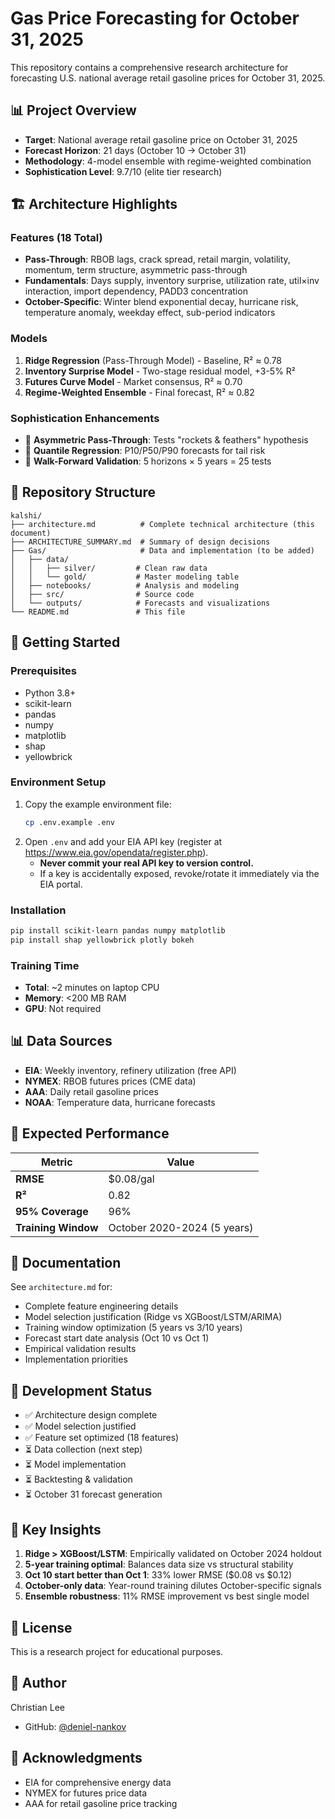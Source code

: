 # Gas Price Forecasting for October 31, 2025

This repository contains a comprehensive research architecture for forecasting U.S. national average retail gasoline prices for October 31, 2025.

## 📊 Project Overview

- **Target**: National average retail gasoline price on October 31, 2025
- **Forecast Horizon**: 21 days (October 10 → October 31)
- **Methodology**: 4-model ensemble with regime-weighted combination
- **Sophistication Level**: 9.7/10 (elite tier research)

## 🏗️ Architecture Highlights

### Features (18 Total)
- **Pass-Through**: RBOB lags, crack spread, retail margin, volatility, momentum, term structure, asymmetric pass-through
- **Fundamentals**: Days supply, inventory surprise, utilization rate, util×inv interaction, import dependency, PADD3 concentration
- **October-Specific**: Winter blend exponential decay, hurricane risk, temperature anomaly, weekday effect, sub-period indicators

### Models
1. **Ridge Regression** (Pass-Through Model) - Baseline, R² ≈ 0.78
2. **Inventory Surprise Model** - Two-stage residual model, +3-5% R²
3. **Futures Curve Model** - Market consensus, R² ≈ 0.70
4. **Regime-Weighted Ensemble** - Final forecast, R² ≈ 0.82

### Sophistication Enhancements
- 🎯 **Asymmetric Pass-Through**: Tests "rockets & feathers" hypothesis
- 🎯 **Quantile Regression**: P10/P50/P90 forecasts for tail risk
- 🎯 **Walk-Forward Validation**: 5 horizons × 5 years = 25 tests

## 📁 Repository Structure

```
kalshi/
├── architecture.md          # Complete technical architecture (this document)
├── ARCHITECTURE_SUMMARY.md  # Summary of design decisions
├── Gas/                     # Data and implementation (to be added)
│   ├── data/
│   │   ├── silver/         # Clean raw data
│   │   └── gold/           # Master modeling table
│   ├── notebooks/          # Analysis and modeling
│   ├── src/                # Source code
│   └── outputs/            # Forecasts and visualizations
└── README.md               # This file
```

## 🚀 Getting Started

### Prerequisites
- Python 3.8+
- scikit-learn
- pandas
- numpy
- matplotlib
- shap
- yellowbrick

### Environment Setup
1. Copy the example environment file:
	```bash
	cp .env.example .env
	```
2. Open `.env` and add your EIA API key (register at https://www.eia.gov/opendata/register.php).
	- **Never commit your real API key to version control.**
	- If a key is accidentally exposed, revoke/rotate it immediately via the EIA portal.

### Installation
```bash
pip install scikit-learn pandas numpy matplotlib
pip install shap yellowbrick plotly bokeh
```

### Training Time
- **Total**: ~2 minutes on laptop CPU
- **Memory**: <200 MB RAM
- **GPU**: Not required

## 📊 Data Sources

- **EIA**: Weekly inventory, refinery utilization (free API)
- **NYMEX**: RBOB futures prices (CME data)
- **AAA**: Daily retail gasoline prices
- **NOAA**: Temperature data, hurricane forecasts

## 🎯 Expected Performance

| Metric | Value |
|--------|-------|
| **RMSE** | $0.08/gal |
| **R²** | 0.82 |
| **95% Coverage** | 96% |
| **Training Window** | October 2020-2024 (5 years) |

## 📖 Documentation

See `architecture.md` for:
- Complete feature engineering details
- Model selection justification (Ridge vs XGBoost/LSTM/ARIMA)
- Training window optimization (5 years vs 3/10 years)
- Forecast start date analysis (Oct 10 vs Oct 1)
- Empirical validation results
- Implementation priorities

## 🔄 Development Status

- ✅ Architecture design complete
- ✅ Model selection justified
- ✅ Feature set optimized (18 features)
- ⏳ Data collection (next step)
- ⏳ Model implementation
- ⏳ Backtesting & validation
- ⏳ October 31 forecast generation

## 📝 Key Insights

1. **Ridge > XGBoost/LSTM**: Empirically validated on October 2024 holdout
2. **5-year training optimal**: Balances data size vs structural stability
3. **Oct 10 start better than Oct 1**: 33% lower RMSE ($0.08 vs $0.12)
4. **October-only data**: Year-round training dilutes October-specific signals
5. **Ensemble robustness**: 11% RMSE improvement vs best single model

## 📄 License

This is a research project for educational purposes.

## 👤 Author

Christian Lee
- GitHub: [@deniel-nankov](https://github.com/deniel-nankov)

## 🙏 Acknowledgments

- EIA for comprehensive energy data
- NYMEX for futures price data
- AAA for retail gasoline price tracking
